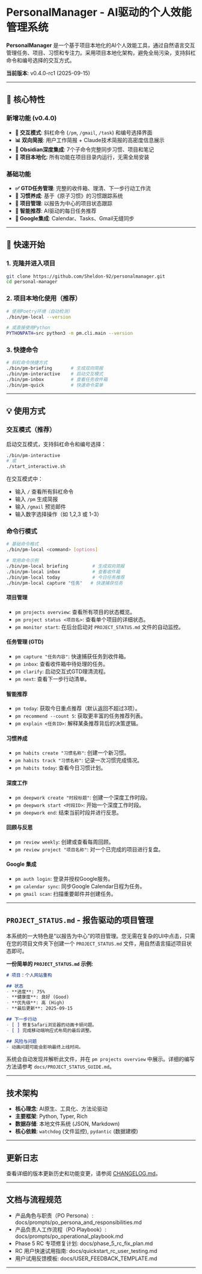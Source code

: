 # PersonalManager - AI驱动的个人效能管理系统

**PersonalManager** 是一个基于项目本地化的AI个人效能工具，通过自然语言交互管理任务、项目、习惯和专注力。采用项目本地化架构，避免全局污染，支持斜杠命令和编号选择的交互方式。

**当前版本**: v0.4.0-rc1 (2025-09-15)

---

## 🎯 核心特性

### 新增功能 (v0.4.0)
- **💬 交互模式**: 斜杠命令 (`/pm`, `/gmail`, `/task`) 和编号选择界面
- **📊 双向简报**: 用户工作简报 + Claude技术简报的高密度信息展示
- **🔗 Obsidian深度集成**: 7个子命令完整同步习惯、项目和笔记
- **🚀 项目本地化**: 所有功能在项目目录内运行，无需全局安装

### 基础功能
- **✅ GTD任务管理**: 完整的收件箱、理清、下一步行动工作流
- **🎯 习惯养成**: 基于《原子习惯》的习惯跟踪系统
- **📂 项目管理**: 以报告为中心的项目状态跟踪
- **🧠 智能推荐**: AI驱动的每日任务推荐
- **🔗 Google集成**: Calendar、Tasks、Gmail无缝同步

---

## 🚀 快速开始

### 1. 克隆并进入项目

```bash
git clone https://github.com/Sheldon-92/personalmanager.git
cd personal-manager
```

### 2. 项目本地化使用（推荐）

```bash
# 使用Poetry环境（自动检测）
./bin/pm-local --version

# 或直接使用Python
PYTHONPATH=src python3 -m pm.cli.main --version
```

### 3. 快捷命令

```bash
# 斜杠命令快捷方式
./bin/pm-briefing       # 生成双向简报
./bin/pm-interactive    # 启动交互模式
./bin/pm-inbox          # 查看任务收件箱
./bin/pm-quick          # 快速命令菜单
```

---

## 💡 使用方式

### 交互模式（推荐）

启动交互模式，支持斜杠命令和编号选择：

```bash
./bin/pm-interactive
# 或
./start_interactive.sh
```

在交互模式中：
- 输入 `/` 查看所有斜杠命令
- 输入 `/pm` 生成简报
- 输入 `/gmail` 预览邮件
- 输入数字选择操作（如 1,2,3 或 1-3）

### 命令行模式

```bash
# 基础命令格式
./bin/pm-local <command> [options]

# 常用命令示例
./bin/pm-local briefing         # 生成双向简报
./bin/pm-local inbox            # 查看收件箱
./bin/pm-local today            # 今日任务推荐
./bin/pm-local capture "任务"   # 快速捕获任务
```

#### **项目管理**
- `pm projects overview`: 查看所有项目的状态概览。
- `pm project status <项目名>`: 查看单个项目的详细状态。
- `pm monitor start`: 在后台启动对 `PROJECT_STATUS.md` 文件的自动监控。

#### **任务管理 (GTD)**
- `pm capture "任务内容"`: 快速捕获任务到收件箱。
- `pm inbox`: 查看收件箱中待处理的任务。
- `pm clarify`: 启动交互式GTD理清流程。
- `pm next`: 查看下一步行动清单。

#### **智能推荐**
- `pm today`: 获取今日重点推荐（默认返回不超过3项）。
- `pm recommend --count 5`: 获取更丰富的任务推荐列表。
- `pm explain <任务ID>`: 解释某条推荐背后的决策逻辑。

#### **习惯养成**
- `pm habits create "习惯名称"`: 创建一个新习惯。
- `pm habits track "习惯名称"`: 记录一次习惯完成情况。
- `pm habits today`: 查看今日习惯计划。

#### **深度工作**
- `pm deepwork create "时段标题"`: 创建一个深度工作时段。
- `pm deepwork start <时段ID>`: 开始一个深度工作时段。
- `pm deepwork end`: 结束当前时段并进行反思。

#### **回顾与反思**
- `pm review weekly`: 创建或查看每周回顾。
- `pm review project "项目名称"`: 对一个已完成的项目进行复盘。

#### **Google 集成**
- `pm auth login`: 登录并授权Google服务。
- `pm calendar sync`: 同步Google Calendar日程为任务。
- `pm gmail scan`: 扫描重要邮件并创建任务。

---

## `PROJECT_STATUS.md` - 报告驱动的项目管理

本系统的一大特色是“以报告为中心”的项目管理。您无需在复杂的UI中点击，只需在您的项目文件夹下创建一个 `PROJECT_STATUS.md` 文件，用自然语言描述项目状态即可。

**一份简单的 `PROJECT_STATUS.md` 示例:**

```markdown
# 项目：个人网站重构

## 状态
- **进度**: 75%
- **健康度**: 良好 (Good)
- **优先级**: 高 (High)
- **最后更新**: 2025-09-15

## 下一步行动
- [ ] 修复Safari浏览器的动画卡顿问题。
- [ ] 完成移动端响应式布局的最后调整。

## 风险与问题
- 动画问题可能会影响最终上线时间。
```

系统会自动发现并解析此文件，并在 `pm projects overview` 中展示。详细的编写方法请参考 `docs/PROJECT_STATUS_GUIDE.md`。

---

## 技术架构

- **核心理念**: AI原生、工具化、方法论驱动
- **主要框架**: Python, Typer, Rich
- **数据存储**: 本地文件系统 (JSON, Markdown)
- **核心依赖**: `watchdog` (文件监控), `pydantic` (数据建模)

---

## 更新日志

查看详细的版本更新历史和功能变更，请参阅 [CHANGELOG.md](CHANGELOG.md)。

---

## 文档与流程规范

- 产品角色与职责（PO Persona）: docs/prompts/po_persona_and_responsibilities.md
- 产品负责人工作流程（PO Playbook）: docs/prompts/po_operational_playbook.md
- Phase 5 RC 专项修复计划: docs/phase_5_rc_fix_plan.md
- RC 用户快速试用指南: docs/quickstart_rc_user_testing.md
- 用户试用反馈模板: docs/USER_FEEDBACK_TEMPLATE.md
  

---

